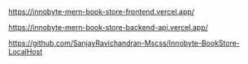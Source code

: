 <!-- Vercel Frontend link -->
https://innobyte-mern-book-store-frontend.vercel.app/



<!-- Vercel Backend link -->
https://innobyte-mern-book-store-backend-api.vercel.app/



<!-- Localhost Github Link -->
https://github.com/SanjayRavichandran-Mscss/Innobyte-BookStore-LocalHost